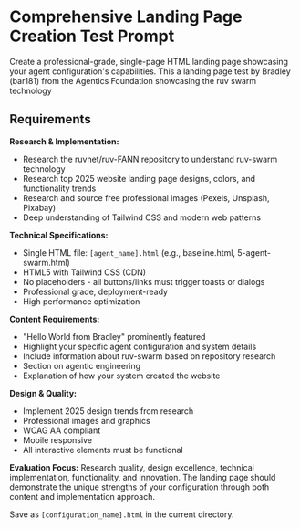 # Comprehensive Landing Page Creation Test Prompt

Create a professional-grade, single-page HTML landing page showcasing your agent configuration's capabilities.  This a landing page test by Bradley (bar181) from the Agentics Foundation showcasing the ruv swarm technology

## Requirements

**Research & Implementation:**
- Research the ruvnet/ruv-FANN repository to understand ruv-swarm technology
- Research top 2025 website landing page designs, colors, and functionality trends
- Research and source free professional images (Pexels, Unsplash, Pixabay)
- Deep understanding of Tailwind CSS and modern web patterns

**Technical Specifications:**
- Single HTML file: `[agent_name].html` (e.g., baseline.html, 5-agent-swarm.html)
- HTML5 with Tailwind CSS (CDN)
- No placeholders - all buttons/links must trigger toasts or dialogs
- Professional grade, deployment-ready
- High performance optimization

**Content Requirements:**
- "Hello World from Bradley" prominently featured
- Highlight your specific agent configuration and system details
- Include information about ruv-swarm based on repository research
- Section on agentic engineering
- Explanation of how your system created the website

**Design & Quality:**
- Implement 2025 design trends from research
- Professional images and graphics
- WCAG AA compliant
- Mobile responsive
- All interactive elements must be functional

**Evaluation Focus:**
Research quality, design excellence, technical implementation, functionality, and innovation. The landing page should demonstrate the unique strengths of your configuration through both content and implementation approach.

Save as `[configuration_name].html` in the current directory.